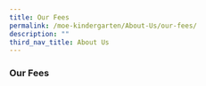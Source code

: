 ```yaml
---
title: Our Fees
permalink: /moe-kindergarten/About-Us/our-fees/
description: ""
third_nav_title: About Us
---
```

### **Our Fees**
